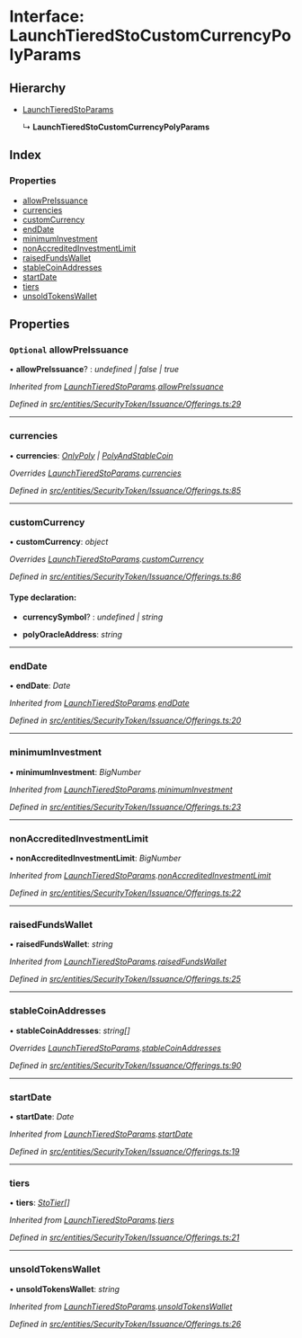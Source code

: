 # Interface: LaunchTieredStoCustomCurrencyPolyParams

## Hierarchy

- [LaunchTieredStoParams](_entities_securitytoken_issuance_offerings_.launchtieredstoparams.md)

  ↳ **LaunchTieredStoCustomCurrencyPolyParams**

## Index

### Properties

- [allowPreIssuance](_entities_securitytoken_issuance_offerings_.launchtieredstocustomcurrencypolyparams.md#optional-allowpreissuance)
- [currencies](_entities_securitytoken_issuance_offerings_.launchtieredstocustomcurrencypolyparams.md#currencies)
- [customCurrency](_entities_securitytoken_issuance_offerings_.launchtieredstocustomcurrencypolyparams.md#customcurrency)
- [endDate](_entities_securitytoken_issuance_offerings_.launchtieredstocustomcurrencypolyparams.md#enddate)
- [minimumInvestment](_entities_securitytoken_issuance_offerings_.launchtieredstocustomcurrencypolyparams.md#minimuminvestment)
- [nonAccreditedInvestmentLimit](_entities_securitytoken_issuance_offerings_.launchtieredstocustomcurrencypolyparams.md#nonaccreditedinvestmentlimit)
- [raisedFundsWallet](_entities_securitytoken_issuance_offerings_.launchtieredstocustomcurrencypolyparams.md#raisedfundswallet)
- [stableCoinAddresses](_entities_securitytoken_issuance_offerings_.launchtieredstocustomcurrencypolyparams.md#stablecoinaddresses)
- [startDate](_entities_securitytoken_issuance_offerings_.launchtieredstocustomcurrencypolyparams.md#startdate)
- [tiers](_entities_securitytoken_issuance_offerings_.launchtieredstocustomcurrencypolyparams.md#tiers)
- [unsoldTokensWallet](_entities_securitytoken_issuance_offerings_.launchtieredstocustomcurrencypolyparams.md#unsoldtokenswallet)

## Properties

### `Optional` allowPreIssuance

• **allowPreIssuance**? : _undefined | false | true_

_Inherited from [LaunchTieredStoParams](_entities_securitytoken_issuance_offerings_.launchtieredstoparams.md).[allowPreIssuance](_entities_securitytoken_issuance_offerings_.launchtieredstoparams.md#optional-allowpreissuance)_

_Defined in [src/entities/SecurityToken/Issuance/Offerings.ts:29](https://github.com/PolymathNetwork/polymath-sdk/blob/c47ae7a/src/entities/SecurityToken/Issuance/Offerings.ts#L29)_

---

### currencies

• **currencies**: _[OnlyPoly](../modules/_entities_securitytoken_issuance_offerings_.md#onlypoly) | [PolyAndStableCoin](../modules/_entities_securitytoken_issuance_offerings_.md#polyandstablecoin)_

_Overrides [LaunchTieredStoParams](_entities_securitytoken_issuance_offerings_.launchtieredstoparams.md).[currencies](_entities_securitytoken_issuance_offerings_.launchtieredstoparams.md#currencies)_

_Defined in [src/entities/SecurityToken/Issuance/Offerings.ts:85](https://github.com/PolymathNetwork/polymath-sdk/blob/c47ae7a/src/entities/SecurityToken/Issuance/Offerings.ts#L85)_

---

### customCurrency

• **customCurrency**: _object_

_Overrides [LaunchTieredStoParams](_entities_securitytoken_issuance_offerings_.launchtieredstoparams.md).[customCurrency](_entities_securitytoken_issuance_offerings_.launchtieredstoparams.md#optional-customcurrency)_

_Defined in [src/entities/SecurityToken/Issuance/Offerings.ts:86](https://github.com/PolymathNetwork/polymath-sdk/blob/c47ae7a/src/entities/SecurityToken/Issuance/Offerings.ts#L86)_

#### Type declaration:

- **currencySymbol**? : _undefined | string_

- **polyOracleAddress**: _string_

---

### endDate

• **endDate**: _Date_

_Inherited from [LaunchTieredStoParams](_entities_securitytoken_issuance_offerings_.launchtieredstoparams.md).[endDate](_entities_securitytoken_issuance_offerings_.launchtieredstoparams.md#enddate)_

_Defined in [src/entities/SecurityToken/Issuance/Offerings.ts:20](https://github.com/PolymathNetwork/polymath-sdk/blob/c47ae7a/src/entities/SecurityToken/Issuance/Offerings.ts#L20)_

---

### minimumInvestment

• **minimumInvestment**: _BigNumber_

_Inherited from [LaunchTieredStoParams](_entities_securitytoken_issuance_offerings_.launchtieredstoparams.md).[minimumInvestment](_entities_securitytoken_issuance_offerings_.launchtieredstoparams.md#minimuminvestment)_

_Defined in [src/entities/SecurityToken/Issuance/Offerings.ts:23](https://github.com/PolymathNetwork/polymath-sdk/blob/c47ae7a/src/entities/SecurityToken/Issuance/Offerings.ts#L23)_

---

### nonAccreditedInvestmentLimit

• **nonAccreditedInvestmentLimit**: _BigNumber_

_Inherited from [LaunchTieredStoParams](_entities_securitytoken_issuance_offerings_.launchtieredstoparams.md).[nonAccreditedInvestmentLimit](_entities_securitytoken_issuance_offerings_.launchtieredstoparams.md#nonaccreditedinvestmentlimit)_

_Defined in [src/entities/SecurityToken/Issuance/Offerings.ts:22](https://github.com/PolymathNetwork/polymath-sdk/blob/c47ae7a/src/entities/SecurityToken/Issuance/Offerings.ts#L22)_

---

### raisedFundsWallet

• **raisedFundsWallet**: _string_

_Inherited from [LaunchTieredStoParams](_entities_securitytoken_issuance_offerings_.launchtieredstoparams.md).[raisedFundsWallet](_entities_securitytoken_issuance_offerings_.launchtieredstoparams.md#raisedfundswallet)_

_Defined in [src/entities/SecurityToken/Issuance/Offerings.ts:25](https://github.com/PolymathNetwork/polymath-sdk/blob/c47ae7a/src/entities/SecurityToken/Issuance/Offerings.ts#L25)_

---

### stableCoinAddresses

• **stableCoinAddresses**: _string[]_

_Overrides [LaunchTieredStoParams](_entities_securitytoken_issuance_offerings_.launchtieredstoparams.md).[stableCoinAddresses](_entities_securitytoken_issuance_offerings_.launchtieredstoparams.md#optional-stablecoinaddresses)_

_Defined in [src/entities/SecurityToken/Issuance/Offerings.ts:90](https://github.com/PolymathNetwork/polymath-sdk/blob/c47ae7a/src/entities/SecurityToken/Issuance/Offerings.ts#L90)_

---

### startDate

• **startDate**: _Date_

_Inherited from [LaunchTieredStoParams](_entities_securitytoken_issuance_offerings_.launchtieredstoparams.md).[startDate](_entities_securitytoken_issuance_offerings_.launchtieredstoparams.md#startdate)_

_Defined in [src/entities/SecurityToken/Issuance/Offerings.ts:19](https://github.com/PolymathNetwork/polymath-sdk/blob/c47ae7a/src/entities/SecurityToken/Issuance/Offerings.ts#L19)_

---

### tiers

• **tiers**: _[StoTier](_types_index_.stotier.md)[]_

_Inherited from [LaunchTieredStoParams](_entities_securitytoken_issuance_offerings_.launchtieredstoparams.md).[tiers](_entities_securitytoken_issuance_offerings_.launchtieredstoparams.md#tiers)_

_Defined in [src/entities/SecurityToken/Issuance/Offerings.ts:21](https://github.com/PolymathNetwork/polymath-sdk/blob/c47ae7a/src/entities/SecurityToken/Issuance/Offerings.ts#L21)_

---

### unsoldTokensWallet

• **unsoldTokensWallet**: _string_

_Inherited from [LaunchTieredStoParams](_entities_securitytoken_issuance_offerings_.launchtieredstoparams.md).[unsoldTokensWallet](_entities_securitytoken_issuance_offerings_.launchtieredstoparams.md#unsoldtokenswallet)_

_Defined in [src/entities/SecurityToken/Issuance/Offerings.ts:26](https://github.com/PolymathNetwork/polymath-sdk/blob/c47ae7a/src/entities/SecurityToken/Issuance/Offerings.ts#L26)_
